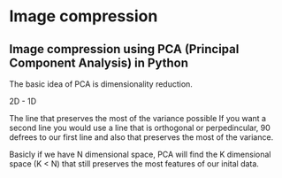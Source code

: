 # Image compression 

## Image compression using PCA (Principal Component Analysis) in Python

The basic idea of PCA is dimensionality reduction.

2D - 1D

The line that preserves the most of the variance possible
If you want a second line you would use a line that is orthogonal or perpedincular, 90 defrees to our first line and also that preserves the most of the variance.

Basicly if we have N dimensional space, PCA will find the K dimensional space (K < N) that still preserves the most features of our inital data. 